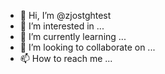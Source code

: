 - 👋 Hi, I’m @zjostghtest
- 👀 I’m interested in ...
- 🌱 I’m currently learning ...
- 💞️ I’m looking to collaborate on ...
- 📫 How to reach me ...

<!---
zjostghtest/zjostghtest is a ✨ special ✨ repository because its `README.md` (this file) appears on your GitHub profile.
You can click the Preview link to take a look at your changes.
--->
